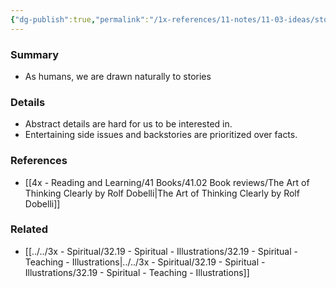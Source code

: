 ```yaml
---
{"dg-publish":true,"permalink":"/1x-references/11-notes/11-03-ideas/story-bias/","title":"Story Bias","created":"2022-12-15T08:01:13.000+03:00","updated":"2024-02-14T20:18:23.346+03:00"}
---
```



### Summary
- As humans, we are drawn naturally to stories

### Details
- Abstract details are hard for us to be interested in.
- Entertaining side issues and backstories are prioritized over facts.

### References
- [[4x - Reading and Learning/41 Books/41.02 Book reviews/The Art of Thinking Clearly by Rolf Dobelli\|The Art of Thinking Clearly by Rolf Dobelli]]

### Related
- [[../../3x - Spiritual/32.19 - Spiritual - Illustrations/32.19 - Spiritual - Teaching - Illustrations\|../../3x - Spiritual/32.19 - Spiritual - Illustrations/32.19 - Spiritual - Teaching - Illustrations]]
